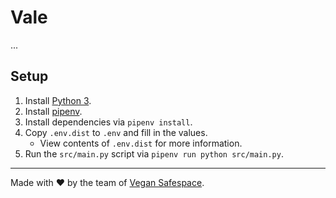 # Vale

...

## Setup

1. Install [Python 3](https://www.python.org/downloads/).
2. Install [pipenv](https://pipenv.readthedocs.io/en/latest/).
3. Install dependencies via `pipenv install`.
4. Copy `.env.dist` to `.env` and fill in the values.
    - View contents of `.env.dist` for more information.
5. Run the `src/main.py` script via `pipenv run python src/main.py`.

---

Made with ❤️ by the team of [Vegan Safespace](https://vegansafe.space).
